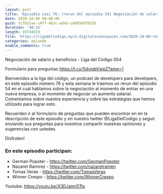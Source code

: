 ```yaml
---
layout: post
title: 'Episodio casi 76: (rerun del episodio 54) Negociación de salario y beneficios'
date: 2020-10-08 00:00:00
guid: 1c7b21ae-c4ff-463c-adeb-c0d850df053b
duration: '48:15'
length: 93744559
file: 'https://ligadelcodigo.nyc3.digitaloceanspaces.com/2020-10-08-rerun-negociacion.mp3'
categories: episode
enable_comments: true
---
```

Negociación de salario y beneficios - Liga del Código 054

Formulario para preguntas https://t.co/5dvjqbVwpZ?amp=1

Bienvenidos a la liga del código, un podcast de developers para developers, en este episodio número 76 y esta semana le traemos un rerun del episodio 54 en el cual hablamos sobre la negociación al momento de entrar en una nueva empresa, o al momento de negociar un aumento salarial. Comentamos sobre nuestra experiencia y sobre las estrategias que hemos utilizado para lograr esto. 

Recuerden ir al formulario de preguntas que pueden encontrar en en la descripción de este episodio y en nuestro twitter @LigaDelCodigo y seguir enviando sus preguntas para nosotros compartir nuestras opiniones y sugerencias con ustedes.

Disfruten!

### En este episodio participan:
- German Popoter - https://twitter.com/GermanPopoter
- Nazaret Ramirez - https://twitter.com/nazaretramen
- Tomas Veras - https://twitter.com/TomasVeras
- Winner Crespo - https://twitter.com/WinnerCrespo

Youtube: https://youtu.be/X3DJamrDTts
